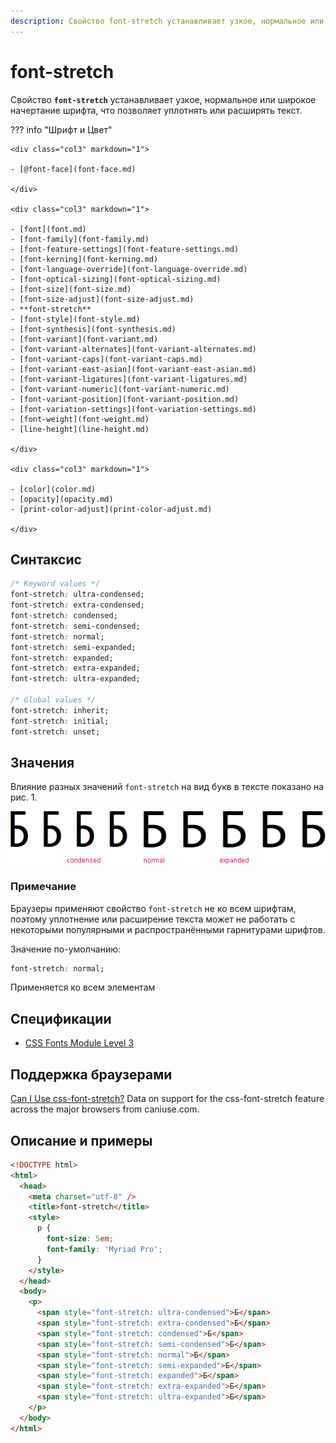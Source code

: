 ```yaml
---
description: Свойство font-stretch устанавливает узкое, нормальное или широкое начертание шрифта, что позволяет уплотнять или расширять текст
---
```


# font-stretch

Свойство **`font-stretch`** устанавливает узкое, нормальное или широкое начертание шрифта, что позволяет уплотнять или расширять текст.

??? info "Шрифт и Цвет"

    <div class="col3" markdown="1">

    - [@font-face](font-face.md)

    </div>

    <div class="col3" markdown="1">

    - [font](font.md)
    - [font-family](font-family.md)
    - [font-feature-settings](font-feature-settings.md)
    - [font-kerning](font-kerning.md)
    - [font-language-override](font-language-override.md)
    - [font-optical-sizing](font-optical-sizing.md)
    - [font-size](font-size.md)
    - [font-size-adjust](font-size-adjust.md)
    - **font-stretch**
    - [font-style](font-style.md)
    - [font-synthesis](font-synthesis.md)
    - [font-variant](font-variant.md)
    - [font-variant-alternates](font-variant-alternates.md)
    - [font-variant-caps](font-variant-caps.md)
    - [font-variant-east-asian](font-variant-east-asian.md)
    - [font-variant-ligatures](font-variant-ligatures.md)
    - [font-variant-numeric](font-variant-numeric.md)
    - [font-variant-position](font-variant-position.md)
    - [font-variation-settings](font-variation-settings.md)
    - [font-weight](font-weight.md)
    - [line-height](line-height.md)

    </div>

    <div class="col3" markdown="1">

    - [color](color.md)
    - [opacity](opacity.md)
    - [print-color-adjust](print-color-adjust.md)

    </div>

## Синтаксис

```css
/* Keyword values */
font-stretch: ultra-condensed;
font-stretch: extra-condensed;
font-stretch: condensed;
font-stretch: semi-condensed;
font-stretch: normal;
font-stretch: semi-expanded;
font-stretch: expanded;
font-stretch: extra-expanded;
font-stretch: ultra-expanded;

/* Global values */
font-stretch: inherit;
font-stretch: initial;
font-stretch: unset;
```

## Значения

Влияние разных значений `font-stretch` на вид букв в тексте показано на рис. 1.

![Рис. 1. Вид букв при разных значениях font-stretch](css_font-stretch.png)

### Примечание

Браузеры применяют свойство `font-stretch` не ко всем шрифтам, поэтому уплотнение или расширение текста может не работать с некоторыми популярными и распространёнными гарнитурами шрифтов.

Значение по-умолчанию:

```css
font-stretch: normal;
```

Применяется ко всем элементам

## Спецификации

- [CSS Fonts Module Level 3](http://dev.w3.org/csswg/css3-fonts/#propdef-font-stretch)

## Поддержка браузерами

<p class="ciu_embed" data-feature="css-font-stretch" data-periods="future_1,current,past_1,past_2">
  <a href="http://caniuse.com/#feat=css-font-stretch">Can I Use css-font-stretch?</a> Data on support for the css-font-stretch feature across the major browsers from caniuse.com.
</p>

## Описание и примеры

```html
<!DOCTYPE html>
<html>
  <head>
    <meta charset="utf-8" />
    <title>font-stretch</title>
    <style>
      p {
        font-size: 5em;
        font-family: 'Myriad Pro';
      }
    </style>
  </head>
  <body>
    <p>
      <span style="font-stretch: ultra-condensed">Б</span>
      <span style="font-stretch: extra-condensed">Б</span>
      <span style="font-stretch: condensed">Б</span>
      <span style="font-stretch: semi-condensed">Б</span>
      <span style="font-stretch: normal">Б</span>
      <span style="font-stretch: semi-expanded">Б</span>
      <span style="font-stretch: expanded">Б</span>
      <span style="font-stretch: extra-expanded">Б</span>
      <span style="font-stretch: ultra-expanded">Б</span>
    </p>
  </body>
</html>
```
